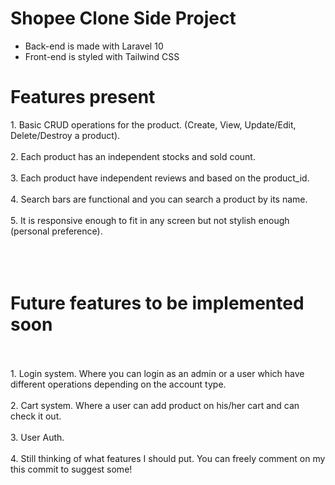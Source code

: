<h1> Shopee Clone Side Project </h1>

- Back-end is made with Laravel 10 <br>
- Front-end is styled with Tailwind CSS


<h1>Features present</h1>
1. Basic CRUD operations for the product. (Create, View, Update/Edit, Delete/Destroy a product).  <br>  <br>
2. Each product has an independent stocks and sold count.  <br>  <br>
3. Each product have independent reviews and based on the product_id.  <br>  <br>
4. Search bars are functional and you can search a product by its name.  <br>  <br>
5. It is responsive enough to fit in any screen but not stylish enough (personal preference).  <br>  <br>
 <br>
  <br>
 <h1> Future features to be implemented soon </h1>  <br>  <br>
1. Login system. Where you can login as an admin or a user which have different operations depending on the account type.  <br>  <br>
2. Cart system. Where a user can add product on his/her cart and can check it out.  <br>  <br>
3. User Auth.  <br>  <br>
4. Still thinking of what features I should put. You can freely comment on my this commit to suggest some!   <br>  <br>
